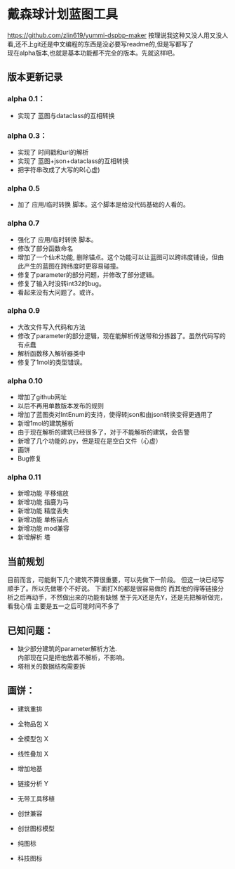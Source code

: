 
# 戴森球计划蓝图工具
https://github.com/zlin619/yummi-dspbp-maker
按理说我这种又没人用又没人看,还不上git还是中文编程的东西是没必要写readme的,但是写都写了  
现在alpha版本,也就是基本功能都不完全的版本。先就这样吧。  

## 版本更新记录

### alpha 0.1：
- 实现了 蓝图与dataclass的互相转换

### alpha 0.3：
- 实现了 时间戳和url的解析
- 实现了 蓝图+json+dataclass的互相转换
- 把字符串改成了大写的R(心虚)

### alpha 0.5
- 加了 应用/临时转换 脚本。这个脚本是给没代码基础的人看的。

### alpha 0.7
- 强化了 应用/临时转换 脚本。
- 修改了部分函数命名
- 增加了一个仙术功能, 删除锚点。这个功能可以让蓝图可以跨纬度铺设，但由此产生的蓝图在跨纬度时更容易碰撞。
- 修复了parameter的部分问题，并修改了部分逻辑。
- 修复了输入时没转int32的bug。
- 看起来没有大问题了。或许。

### alpha 0.9
- 大改文件写入代码和方法
- 修改了parameter的部分逻辑，现在能解析传送带和分拣器了。虽然代码写的有点蠢
- 解析函数移入解析器类中
- 修复了1mol的类型错误。

### alpha 0.10
- 增加了github网址
- 以后不再用单数版本发布的规则
- 增加了蓝图类对IntEnum的支持，使得转json和由json转换变得更通用了
- 新增1mol的建筑解析
- 由于现在解析的建筑已经很多了，对于不能解析的建筑，会告警
- 新增了几个功能的.py，但是现在是空白文件（心虚）
- 画饼
- Bug修复

### alpha 0.11
- 新增功能 平移缩放
- 新增功能 指鹿为马
- 新增功能 精度丢失
- 新增功能 单格锚点
- 新增功能 mod兼容
- 新增解析 塔

## 当前规划
目前而言，可能剩下几个建筑不算很重要，可以先做下一阶段。
但这一块已经写顺手了。所以先做哪个不好说。
下面打X的都是很容易做的
而其他的得等链接分析之后再动手，不然做出来的功能有缺憾
至于先X还是先Y，还是先把解析做完，看我心情
主要是五一之后可能时间不多了


## 已知问题：
- 缺少部分建筑的parameter解析方法.  
  内部现在只是把他放着不解析，不影响。
- 塔相关的数据结构需要拆


## 画饼：
- 建筑重排
- 全物品包 X
- 全模型包 X
- 线性叠加 X
- 增加地基
- 链接分析 Y
- 无带工具移植
- 创世兼容

- 创世图标模型
- 纯图标
- 科技图标
